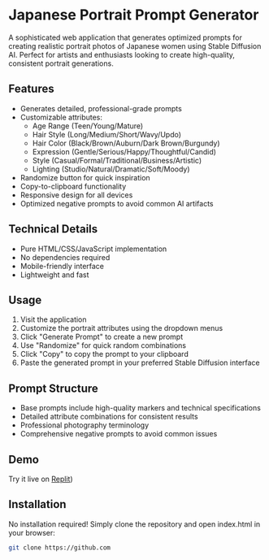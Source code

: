 # Japanese Portrait Prompt Generator

A sophisticated web application that generates optimized prompts for creating realistic portrait photos of Japanese women using Stable Diffusion AI. Perfect for artists and enthusiasts looking to create high-quality, consistent portrait generations.

## Features
- Generates detailed, professional-grade prompts
- Customizable attributes:
  - Age Range (Teen/Young/Mature)
  - Hair Style (Long/Medium/Short/Wavy/Updo)
  - Hair Color (Black/Brown/Auburn/Dark Brown/Burgundy)
  - Expression (Gentle/Serious/Happy/Thoughtful/Candid)
  - Style (Casual/Formal/Traditional/Business/Artistic)
  - Lighting (Studio/Natural/Dramatic/Soft/Moody)
- Randomize button for quick inspiration
- Copy-to-clipboard functionality
- Responsive design for all devices
- Optimized negative prompts to avoid common AI artifacts

## Technical Details
- Pure HTML/CSS/JavaScript implementation
- No dependencies required
- Mobile-friendly interface
- Lightweight and fast

## Usage
1. Visit the application
2. Customize the portrait attributes using the dropdown menus
3. Click "Generate Prompt" to create a new prompt
4. Use "Randomize" for quick random combinations
5. Click "Copy" to copy the prompt to your clipboard
6. Paste the generated prompt in your preferred Stable Diffusion interface

## Prompt Structure
- Base prompts include high-quality markers and technical specifications
- Detailed attribute combinations for consistent results
- Professional photography terminology
- Comprehensive negative prompts to avoid common issues

## Demo
Try it live on [Replit](https://replit.com/@hanafihassan/Japanese-Portrait-Prompt-Generator))

## Installation
No installation required! Simply clone the repository and open index.html in your browser:
```bash
git clone https://github.com
